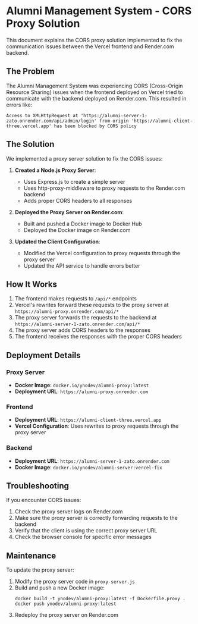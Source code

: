 # Alumni Management System - CORS Proxy Solution

This document explains the CORS proxy solution implemented to fix the communication issues between the Vercel frontend and Render.com backend.

## The Problem

The Alumni Management System was experiencing CORS (Cross-Origin Resource Sharing) issues when the frontend deployed on Vercel tried to communicate with the backend deployed on Render.com. This resulted in errors like:

```
Access to XMLHttpRequest at 'https://alumni-server-1-zato.onrender.com/api/admin/login' from origin 'https://alumni-client-three.vercel.app' has been blocked by CORS policy
```

## The Solution

We implemented a proxy server solution to fix the CORS issues:

1. **Created a Node.js Proxy Server**:
   - Uses Express.js to create a simple server
   - Uses http-proxy-middleware to proxy requests to the Render.com backend
   - Adds proper CORS headers to all responses

2. **Deployed the Proxy Server on Render.com**:
   - Built and pushed a Docker image to Docker Hub
   - Deployed the Docker image on Render.com

3. **Updated the Client Configuration**:
   - Modified the Vercel configuration to proxy requests through the proxy server
   - Updated the API service to handle errors better

## How It Works

1. The frontend makes requests to `/api/*` endpoints
2. Vercel's rewrites forward these requests to the proxy server at `https://alumni-proxy.onrender.com/api/*`
3. The proxy server forwards the requests to the backend at `https://alumni-server-1-zato.onrender.com/api/*`
4. The proxy server adds CORS headers to the responses
5. The frontend receives the responses with the proper CORS headers

## Deployment Details

### Proxy Server

- **Docker Image**: `docker.io/ynodev/alumni-proxy:latest`
- **Deployment URL**: `https://alumni-proxy.onrender.com`

### Frontend

- **Deployment URL**: `https://alumni-client-three.vercel.app`
- **Vercel Configuration**: Uses rewrites to proxy requests through the proxy server

### Backend

- **Deployment URL**: `https://alumni-server-1-zato.onrender.com`
- **Docker Image**: `docker.io/ynodev/alumni-server:vercel-fix`

## Troubleshooting

If you encounter CORS issues:

1. Check the proxy server logs on Render.com
2. Make sure the proxy server is correctly forwarding requests to the backend
3. Verify that the client is using the correct proxy server URL
4. Check the browser console for specific error messages

## Maintenance

To update the proxy server:

1. Modify the proxy server code in `proxy-server.js`
2. Build and push a new Docker image:
   ```
   docker build -t ynodev/alumni-proxy:latest -f Dockerfile.proxy .
   docker push ynodev/alumni-proxy:latest
   ```
3. Redeploy the proxy server on Render.com

